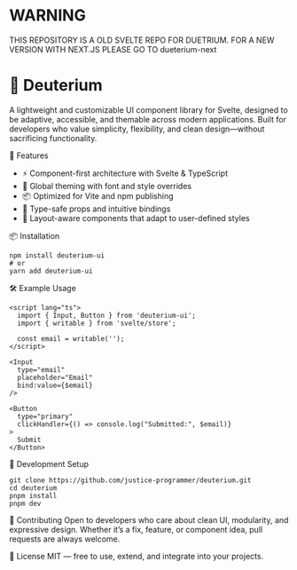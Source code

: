 # WARNING
THIS REPOSITORY IS A OLD SVELTE REPO FOR DUETRIUM. FOR A NEW VERSION WITH NEXT.JS PLEASE GO TO dueterium-next


# 🧬 Deuterium
A lightweight and customizable UI component library for Svelte, designed to be adaptive, accessible, and themable across modern applications.
Built for developers who value simplicity, flexibility, and clean design—without sacrificing functionality.


🚀 Features
- ⚡ Component-first architecture with Svelte & TypeScript
- 🎨 Global theming with font and style overrides
- 📦 Optimized for Vite and npm publishing
- 🧪 Type-safe props and intuitive bindings
- 🧩 Layout-aware components that adapt to user-defined styles

📦 Installation
```
npm install deuterium-ui
# or
yarn add deuterium-ui
```



🛠️ Example Usage
```svelte
<script lang="ts">
  import { Input, Button } from 'deuterium-ui';
  import { writable } from 'svelte/store';

  const email = writable('');
</script>

<Input
  type="email"
  placeholder="Email"
  bind:value={$email}
/>

<Button
  type="primary"
  clickHandler={() => console.log("Submitted:", $email)}
>
  Submit
</Button>
```


🧰 Development Setup
```
git clone https://github.com/justice-programmer/deuterium.git
cd deuterium
pnpm install
pnpm dev
```


🤝 Contributing
Open to developers who care about clean UI, modularity, and expressive design.
Whether it’s a fix, feature, or component idea, pull requests are always welcome.

📜 License
MIT — free to use, extend, and integrate into your projects.


